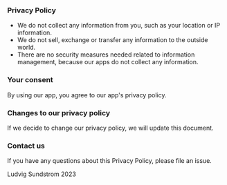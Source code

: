 ### Privacy Policy

* We do not collect any information from you, such as your location or IP
  information.
* We do not sell, exchange or transfer any information to the outside world.
* There are no security measures needed related to information management, because our apps do not collect any
  information.

### Your consent

By using our app, you agree to our app's privacy policy.

### Changes to our privacy policy

If we decide to change our privacy policy, we will update this document.

### Contact us

If you have any questions about this Privacy Policy, please file an issue.

Ludvig Sundstrom 2023

